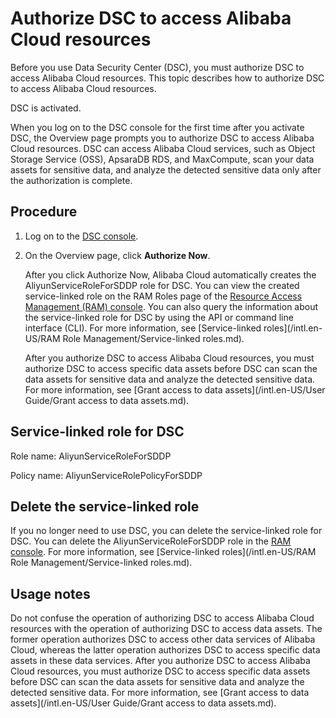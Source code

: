 # Authorize DSC to access Alibaba Cloud resources

Before you use Data Security Center \(DSC\), you must authorize DSC to access Alibaba Cloud resources. This topic describes how to authorize DSC to access Alibaba Cloud resources.

DSC is activated.

When you log on to the DSC console for the first time after you activate DSC, the Overview page prompts you to authorize DSC to access Alibaba Cloud resources. DSC can access Alibaba Cloud services, such as Object Storage Service \(OSS\), ApsaraDB RDS, and MaxCompute, scan your data assets for sensitive data, and analyze the detected sensitive data only after the authorization is complete.

## Procedure

1.  Log on to the [DSC console](https://yundun.console.aliyun.com/?p=sddp#/overview).

2.  On the Overview page, click **Authorize Now**.

    After you click Authorize Now, Alibaba Cloud automatically creates the AliyunServiceRoleForSDDP role for DSC. You can view the created service-linked role on the RAM Roles page of the [Resource Access Management \(RAM\) console](https://ram.console.aliyun.com/roles). You can also query the information about the service-linked role for DSC by using the API or command line interface \(CLI\). For more information, see [Service-linked roles](/intl.en-US/RAM Role Management/Service-linked roles.md).

    After you authorize DSC to access Alibaba Cloud resources, you must authorize DSC to access specific data assets before DSC can scan the data assets for sensitive data and analyze the detected sensitive data. For more information, see [Grant access to data assets](/intl.en-US/User Guide/Grant access to data assets.md).


## Service-linked role for DSC

Role name: AliyunServiceRoleForSDDP

Policy name: AliyunServiceRolePolicyForSDDP

## Delete the service-linked role

If you no longer need to use DSC, you can delete the service-linked role for DSC. You can delete the AliyunServiceRoleForSDDP role in the [RAM console](https://ram.console.aliyun.com/roles). For more information, see [Service-linked roles](/intl.en-US/RAM Role Management/Service-linked roles.md).

## Usage notes

Do not confuse the operation of authorizing DSC to access Alibaba Cloud resources with the operation of authorizing DSC to access data assets. The former operation authorizes DSC to access other data services of Alibaba Cloud, whereas the latter operation authorizes DSC to access specific data assets in these data services. After you authorize DSC to access Alibaba Cloud resources, you must authorize DSC to access specific data assets before DSC can scan the data assets for sensitive data and analyze the detected sensitive data. For more information, see [Grant access to data assets](/intl.en-US/User Guide/Grant access to data assets.md).

